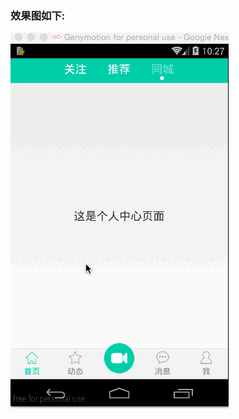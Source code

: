 ### 效果图如下:
![TextViewDemo](https://github.com/ansen666/TextViewDemo/blob/master/image/resut_image.gif)
